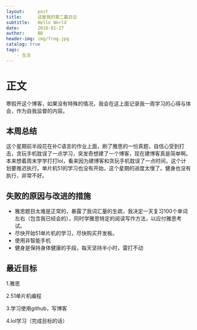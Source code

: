 ```yaml
---
layout:     post
title:      这是我的第二篇日记
subtitle:   Hello World
date:       2018-01-27
author:     BB
header-img: img/frog.jpg
catalog: true
tags:
    - 生活
---
```

# 正文
寒假开这个博客，如果没有特殊的情况，我会在这上面记录我一周学习的心得与体会，作为自我监督的内容。
## 本周总结
这个星期前半段花在补C语言的作业上面，刷了雅思的一份真题，自信心受到打击，贪玩手机耽误了一点学习，突发奇想建了一个博客，现在建博客真是简单啊。本来想着周末学学打打lol，看来因为建博客和贪玩手机耽误了一点时间，这个计划要推迟执行。单片机51的学习也没有开始，这个星期的进度太慢了。健身也没有执行，非常不好。
## 失败的原因与改进的措施
* 雅思题目太难是正常的，暴露了我词汇量的生疏，我决定一天复习100个单词左右（包含我已经会的），同时学雅思特定的阅读写作方法，以应付雅思考试。
* 尽快开始51单片机的学习，尽快购买开发板。
* 使用非智能手机
* 健身是保持身体健康的手段，每天坚持半小时，雷打不动
## 最近目标
1.雅思   

2.51单片机编程 

3.学习使用github，写博客 

4.lol学习（完成目标的话）
